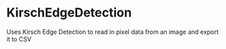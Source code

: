 # KirschEdgeDetection
Uses Kirsch Edge Detection to read in pixel data from an image and export it to CSV
